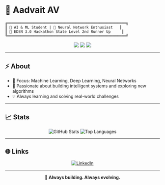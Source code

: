 # 👾 Aadvait AV

```
╔══════════════════════════════════════════════════════╗
║ 🚦 AI & ML Student | 🤖 Neural Network Enthusiast   ║
║ 🥈 EDEN 3.0 Hackathon State Level 2nd Runner Up     ║
╚══════════════════════════════════════════════════════╝
```

<div align="center">
  <img src="https://img.shields.io/badge/AI%20%26%20ML-Student-00FDFD?style=for-the-badge" />
  <img src="https://img.shields.io/badge/Neural%20Networks-Enthusiast-7F00FF?style=for-the-badge" />
  <img src="https://img.shields.io/badge/EDEN%203.0%20Hackathon-2nd%20Runner%20Up-FF00CB?style=for-the-badge" />
</div>

---

## ⚡ About

- 🧠 Focus: Machine Learning, Deep Learning, Neural Networks
- 🚀 Passionate about building intelligent systems and exploring new algorithms
- 💡 Always learning and solving real-world challenges

---

## 📈 Stats

<p align="center">
  <img src="https://github-readme-stats.vercel.app/api?username=aadvaitav&show_icons=true&theme=radical&count_private=true&hide_title=true" alt="GitHub Stats" />
  <img src="https://github-readme-stats.vercel.app/api/top-langs/?username=aadvaitav&layout=compact&theme=radical" alt="Top Languages" />
</p>

---

## 🌐 Links

<p align="center">
  <a href="https://www.linkedin.com/in/aadvaitav">
    <img src="https://img.shields.io/badge/LinkedIn-Connect-00FDFD?style=for-the-badge&logo=linkedin&logoColor=FF00CB" alt="LinkedIn" />
  </a>
</p>

---

<p align="center">
  <b>💫 Always building. Always evolving.</b>
</p>
